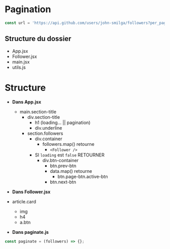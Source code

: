 # Pagination

```js
const url = 'https://api.github.com/users/john-smilga/followers?per_page=100';
```

## Structure du dossier

- App.jsx
- Follower.jsx
- main.jsx
- utils.js

# Structure

- **Dans App.jsx**

  - main.section-title
    - div.section-title
      - h1 (loading... || pagination)
      - div.underline
    - section.followers
      - div.container
        - followers.map() retourne
          - `<Follower />`
      - SI `loading` est `false` RETOURNER
        - div.btn-container
          - btn.prev-btn
          - data.map() retourne
            - btn.page-btn.active-btn
          - btn.next-btn

- **Dans Follower.jsx**

- article.card

  - img
  - h4
  - a.btn

- **Dans paginate.js**

```js
const paginate = (followers) => {};
```
